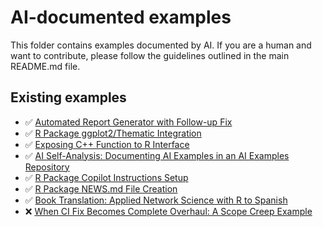# AI-documented examples

This folder contains examples documented by AI. If you are a human and want to contribute, please follow the guidelines outlined in the main README.md file.

## Existing examples

- ✅ [Automated Report Generator with Follow-up Fix](./automated_report_generator.md)
- ✅ [R Package ggplot2/Thematic Integration](./r_package_ggplot_integration.md)
- ✅ [Exposing C++ Function to R Interface](./cpp_function_exposure_to_r.md)
- ✅ [AI Self-Analysis: Documenting AI Examples in an AI Examples Repository](./ai_self_analysis.md)
- ✅ [R Package Copilot Instructions Setup](./r_package_copilot_instructions.md)
- ✅ [R Package NEWS.md File Creation](./r_package_news_file.md)
- ✅ [Book Translation: Applied Network Science with R to Spanish](./book_translation_spanish.md)
- ❌ [When CI Fix Becomes Complete Overhaul: A Scope Creep Example](./ci_scope_creep_failure.md)
